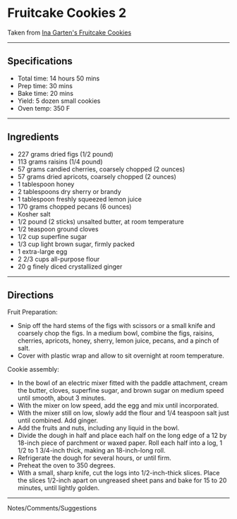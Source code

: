 # Fruitcake Cookies 2

Taken from
[Ina Garten's Fruitcake Cookies](https://www.foodnetwork.com/recipes/ina-garten/fruitcake-cookies-recipe-1944300)

---
## Specifications
- Total time: 14 hours 50 mins
- Prep time: 30 mins
- Bake time: 20 mins
- Yield: 5 dozen small cookies
- Oven temp: 350 F


---
## Ingredients

- 227 grams dried figs (1/2 pound)
- 113 grams raisins (1/4 pound)
- 57 grams candied cherries, coarsely chopped (2 ounces)
- 57 grams dried apricots, coarsely chopped (2 ounces)
- 1 tablespoon honey
- 2 tablespoons dry sherry or brandy
- 1 tablespoon freshly squeezed lemon juice
- 170 grams chopped pecans (6 ounces)
- Kosher salt
- 1/2 pound (2 sticks) unsalted butter, at room temperature
- 1/2 teaspoon ground cloves
- 1/2 cup superfine sugar
- 1/3 cup light brown sugar, firmly packed
- 1 extra-large egg
- 2 2/3 cups all-purpose flour
- 20 g finely diced crystallized ginger


---
## Directions

Fruit Preparation:
- Snip off the hard stems of the figs with scissors or a small knife and coarsely chop the figs. In a medium bowl, combine the figs, raisins, cherries, apricots, honey, sherry, lemon juice, pecans, and a pinch of salt. 
- Cover with plastic wrap and allow to sit overnight at room temperature.

Cookie assembly:
- In the bowl of an electric mixer fitted with the paddle attachment, cream the butter, cloves, superfine sugar, and brown sugar on medium speed until smooth, about 3 minutes. 
- With the mixer on low speed, add the egg and mix until incorporated. 
- With the mixer still on low, slowly add the flour and 1/4 teaspoon salt just until combined. Add ginger.
- Add the fruits and nuts, including any liquid in the bowl.
- Divide the dough in half and place each half on the long edge of a 12 by 18-inch piece of parchment or waxed paper. Roll each half into a log, 1 1/2 to 1 3/4-inch thick, making an 18-inch-long roll.
- Refrigerate the dough for several hours, or until firm.
- Preheat the oven to 350 degrees.
- With a small, sharp knife, cut the logs into 1/2-inch-thick slices. Place the slices 1/2-inch apart on ungreased sheet pans and bake for 15 to 20 minutes, until lightly golden.


---
Notes/Comments/Suggestions

